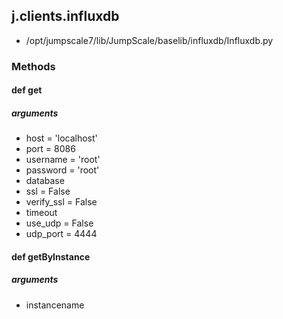 ## j.clients.influxdb

- /opt/jumpscale7/lib/JumpScale/baselib/influxdb/Influxdb.py

### Methods

    

#### def get 
##### arguments

- host = 'localhost'
- port = 8086
- username = 'root'
- password = 'root'
- database
- ssl = False
- verify_ssl = False
- timeout
- use_udp = False
- udp_port = 4444
#### def getByInstance 
##### arguments

- instancename

